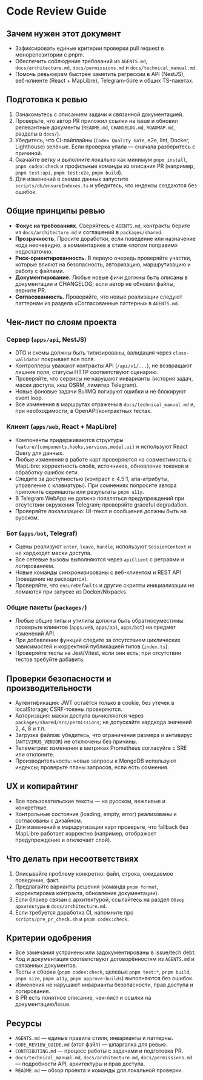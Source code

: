 <!-- Назначение файла: гайд по проведению code review. Основные модули: api, web, bot, packages. -->

# Code Review Guide

## Зачем нужен этот документ

- Зафиксировать единые критерии проверки pull request в монорепозитории с pnpm.
- Обеспечить соблюдение требований из `AGENTS.md`, `docs/architecture.md`, `docs/permissions.md` и `docs/technical_manual.md`.
- Помочь ревьюерам быстрее заметить регрессии в API (NestJS), веб-клиенте (React + MapLibre), Telegram-боте и общих TS-пакетах.

## Подготовка к ревью

1. Ознакомьтесь с описанием задачи и связанной документацией.
2. Проверьте, что автор PR приложил ссылки на issue и обновил релевантные документы (`README.md`, `CHANGELOG.md`, `ROADMAP.md`, разделы в `docs/`).
3. Убедитесь, что CI-пайплайны (`Codex Quality Gate`, e2e, lint, Docker, Lighthouse) зелёные. Если проверка упала — сначала разберитесь с причиной.
4. Скачайте ветку и выполните локально как минимум `pnpm install`, `pnpm codex:check` и профильные команды из описания PR (например, `pnpm test:api`, `pnpm test:e2e`, `pnpm build`).
5. Для изменений в схемах данных запустите `scripts/db/ensureIndexes.ts` и убедитесь, что индексы создаются без ошибок.

## Общие принципы ревью

- **Фокус на требованиях.** Сверяйтесь с `AGENTS.md`, контракты берите из `docs/architecture.md` и соглашений в `packages/shared`.
- **Прозрачность.** Просите доработки, если поведение или назначение кода неочевидно, а комментариев в стиле «потом поправим» недостаточно.
- **Риск-ориентированность.** В первую очередь проверяйте участки, которые влияют на безопасность, авторизацию, маршрутизацию и работу с файлами.
- **Документирование.** Любые новые фичи должны быть описаны в документации и CHANGELOG; если автор не обновил файлы, верните PR.
- **Согласованность.** Проверяйте, что новые реализации следуют паттернам из раздела «Согласованные паттерны» в `AGENTS.md`.

## Чек-лист по слоям проекта

### Сервер (`apps/api`, NestJS)

- DTO и схемы должны быть типизированы, валидация через `class-validator` покрывает все поля.
- Контроллеры уважают контракты API (`/api/v1/...`), не возвращают лишние поля, статусы HTTP соответствуют сценарию.
- Проверяйте, что сервисы не нарушают инварианты (история задач, маски доступа, кеш OSRM, лимитер Telegram).
- Новые фоновые задачи BullMQ логируют ошибки и не блокируют event loop.
- Все изменения в маршрутах отражены в `docs/technical_manual.md` и, при необходимости, в OpenAPI/контрактных тестах.

### Клиент (`apps/web`, React + MapLibre)

- Компоненты придерживаются структуры `feature/{components,hooks,services,model,ui}` и используют React Query для данных.
- Любые изменения в работе карт проверяются на совместимость с MapLibre: корректность слоёв, источников, обновление токенов и обработку ошибок сети.
- Следите за доступностью (контраст ≥ 4.5:1, aria-атрибуты, управление с клавиатуры). При сомнениях попросите автора приложить скриншоты или результаты `pnpm a11y`.
- В Telegram WebApp не должно появляться предупреждений при отсутствии окружения Telegram; проверяйте graceful degradation.
- Проверяйте локализацию: UI-текст и сообщения должны быть на русском.

### Бот (`apps/bot`, Telegraf)

- Сцены реализуют `enter`, `leave`, `handle`, используют `SessionContext` и не хардкодят маски доступа.
- Все сетевые вызовы выполняются через `apiClient` с ретраями и логированием.
- Новые команды синхронизированы с веб-клиентом и REST API (поведение не расходится).
- Проверяйте, что `ensureDefaults` и другие скрипты инициализации не ломаются при запуске из Docker/Nixpacks.

### Общие пакеты (`packages/`)

- Любые общие типы и утилиты должны быть обратносуместимы: проверьте клиентов (`apps/web`, `apps/api`, `apps/bot`) на предмет изменений API.
- При добавлении функций следите за отсутствием циклических зависимостей и корректной публикацией типов (`index.ts`).
- Проверяйте тесты на Jest/Vitest, если они есть; при отсутствии тестов требуйте добавить.

## Проверки безопасности и производительности

- Аутентификация: JWT остаётся только в cookie, без утечек в localStorage; CSRF-токены проверяются.
- Авторизация: маски доступа вычисляются через `packages/shared/src/permissions`; не допускайте хардкода значений 2, 4, 8 и т.п.
- Загрузка файлов: убедитесь, что ограничения размера и антивирус (`ANTIVIRUS_VENDOR`) не отключены без причины.
- Телеметрия: изменения в метриках Prometheus согласуйте с SRE или отклоните.
- Производительность: новые запросы к MongoDB используют индексы; проверьте планы запросов, если есть сомнения.

## UX и копирайтинг

- Все пользовательские тексты — на русском, вежливые и конкретные.
- Контрольные состояния (loading, empty, error) реализованы и согласованы с дизайном.
- Для изменений в маршрутизации карт проверьте, что fallback без MapLibre работает корректно (например, отображает предупреждение и отключает слой).

## Что делать при несоответствиях

1. Описывайте проблему конкретно: файл, строка, ожидаемое поведение, факт.
2. Предлагайте варианты решения (команда `pnpm format`, корректировка контракта, обновление документации).
3. Если блокер связан с архитектурой, ссылайтесь на раздел `Обзор архитектуры` в `docs/architecture.md`.
4. Если требуется доработка CI, напомните про `scripts/pre_pr_check.sh` и `pnpm codex:check`.

## Критерии одобрения

- Все замечания устранены или задокументированы в issue/tech debt.
- Код и документация соответствуют договорённостям из `AGENTS.md` и связанных документов.
- Тесты и сборки (`pnpm codex:check`, целевые `pnpm test:*`, `pnpm build`, `pnpm size`, `pnpm a11y`, `pnpm approve-builds`) выполняются без ошибок.
- Изменения не нарушают инварианты безопасности, прав доступа и логирования.
- В PR есть понятное описание, чек-лист и ссылки на документацию/issue.

## Ресурсы

- `AGENTS.md` — единые правила стиля, инварианты и паттерны.
- `CODE_REVIEW_GUIDE.md` (этот файл) — шпаргалка для ревью.
- `CONTRIBUTING.md` — процесс работы с задачами и подготовка PR.
- `docs/technical_manual.md`, `docs/architecture.md`, `docs/permissions.md` — подробности API, архитектуры и прав доступа.
- `README.md` — обзор проекта и команды для локальной проверки.

